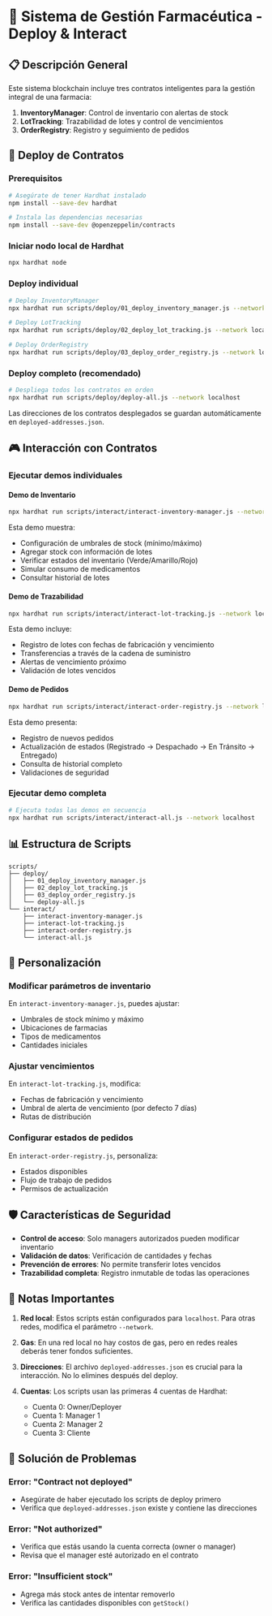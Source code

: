 # 🏥 Sistema de Gestión Farmacéutica - Deploy & Interact

## 📋 Descripción General

Este sistema blockchain incluye tres contratos inteligentes para la gestión integral de una farmacia:

1. **InventoryManager**: Control de inventario con alertas de stock
2. **LotTracking**: Trazabilidad de lotes y control de vencimientos
3. **OrderRegistry**: Registro y seguimiento de pedidos

## 🚀 Deploy de Contratos

### Prerequisitos
```bash
# Asegúrate de tener Hardhat instalado
npm install --save-dev hardhat

# Instala las dependencias necesarias
npm install --save-dev @openzeppelin/contracts
```

### Iniciar nodo local de Hardhat
```bash
npx hardhat node
```

### Deploy individual
```bash
# Deploy InventoryManager
npx hardhat run scripts/deploy/01_deploy_inventory_manager.js --network localhost

# Deploy LotTracking
npx hardhat run scripts/deploy/02_deploy_lot_tracking.js --network localhost

# Deploy OrderRegistry
npx hardhat run scripts/deploy/03_deploy_order_registry.js --network localhost
```

### Deploy completo (recomendado)
```bash
# Despliega todos los contratos en orden
npx hardhat run scripts/deploy/deploy-all.js --network localhost
```

Las direcciones de los contratos desplegados se guardan automáticamente en `deployed-addresses.json`.

## 🎮 Interacción con Contratos

### Ejecutar demos individuales

#### Demo de Inventario
```bash
npx hardhat run scripts/interact/interact-inventory-manager.js --network localhost
```
Esta demo muestra:
- Configuración de umbrales de stock (mínimo/máximo)
- Agregar stock con información de lotes
- Verificar estados del inventario (Verde/Amarillo/Rojo)
- Simular consumo de medicamentos
- Consultar historial de lotes

#### Demo de Trazabilidad
```bash
npx hardhat run scripts/interact/interact-lot-tracking.js --network localhost
```
Esta demo incluye:
- Registro de lotes con fechas de fabricación y vencimiento
- Transferencias a través de la cadena de suministro
- Alertas de vencimiento próximo
- Validación de lotes vencidos

#### Demo de Pedidos
```bash
npx hardhat run scripts/interact/interact-order-registry.js --network localhost
```
Esta demo presenta:
- Registro de nuevos pedidos
- Actualización de estados (Registrado → Despachado → En Tránsito → Entregado)
- Consulta de historial completo
- Validaciones de seguridad

### Ejecutar demo completa
```bash
# Ejecuta todas las demos en secuencia
npx hardhat run scripts/interact/interact-all.js --network localhost
```

## 📊 Estructura de Scripts

```
scripts/
├── deploy/
│   ├── 01_deploy_inventory_manager.js
│   ├── 02_deploy_lot_tracking.js
│   ├── 03_deploy_order_registry.js
│   └── deploy-all.js
└── interact/
    ├── interact-inventory-manager.js
    ├── interact-lot-tracking.js
    ├── interact-order-registry.js
    └── interact-all.js
```

## 🔧 Personalización

### Modificar parámetros de inventario
En `interact-inventory-manager.js`, puedes ajustar:
- Umbrales de stock mínimo y máximo
- Ubicaciones de farmacias
- Tipos de medicamentos
- Cantidades iniciales

### Ajustar vencimientos
En `interact-lot-tracking.js`, modifica:
- Fechas de fabricación y vencimiento
- Umbral de alerta de vencimiento (por defecto 7 días)
- Rutas de distribución

### Configurar estados de pedidos
En `interact-order-registry.js`, personaliza:
- Estados disponibles
- Flujo de trabajo de pedidos
- Permisos de actualización

## 🛡️ Características de Seguridad

- **Control de acceso**: Solo managers autorizados pueden modificar inventario
- **Validación de datos**: Verificación de cantidades y fechas
- **Prevención de errores**: No permite transferir lotes vencidos
- **Trazabilidad completa**: Registro inmutable de todas las operaciones

## 📝 Notas Importantes

1. **Red local**: Estos scripts están configurados para `localhost`. Para otras redes, modifica el parámetro `--network`.

2. **Gas**: En una red local no hay costos de gas, pero en redes reales deberás tener fondos suficientes.

3. **Direcciones**: El archivo `deployed-addresses.json` es crucial para la interacción. No lo elimines después del deploy.

4. **Cuentas**: Los scripts usan las primeras 4 cuentas de Hardhat:
   - Cuenta 0: Owner/Deployer
   - Cuenta 1: Manager 1
   - Cuenta 2: Manager 2
   - Cuenta 3: Cliente

## 🐛 Solución de Problemas

### Error: "Contract not deployed"
- Asegúrate de haber ejecutado los scripts de deploy primero
- Verifica que `deployed-addresses.json` existe y contiene las direcciones

### Error: "Not authorized"
- Verifica que estás usando la cuenta correcta (owner o manager)
- Revisa que el manager esté autorizado en el contrato

### Error: "Insufficient stock"
- Agrega más stock antes de intentar removerlo
- Verifica las cantidades disponibles con `getStock()`

